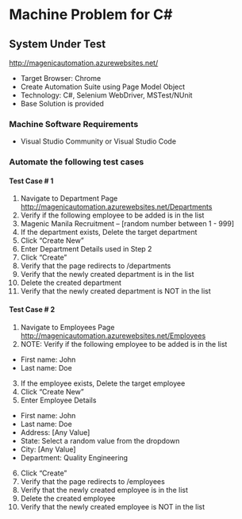 # Machine Problem for C#


## System Under Test
http://magenicautomation.azurewebsites.net/ 

- Target Browser: Chrome
- Create Automation Suite using Page Model Object
- Technology: C#, Selenium WebDriver, MSTest/NUnit
- Base Solution is provided

### Machine Software Requirements
- Visual Studio Community or Visual Studio Code


### Automate the following test cases

#### Test Case # 1
1. Navigate to Department Page
http://magenicautomation.azurewebsites.net/Departments 
2. Verify if the following employee to be added is in the list
3. Magenic Manila Recruitment – [random number between 1 - 999]
4. If the department exists, Delete the target department
5. Click “Create New”
6. Enter Department Details used in Step 2
7. Click “Create”
8. Verify that the page redirects to /departments
9. Verify that the newly created department is in the list
10. Delete the created department
11. Verify that the newly created department is NOT in the list

#### Test Case # 2
1. Navigate to Employees Page
http://magenicautomation.azurewebsites.net/Employees 
2. NOTE: Verify if the following employee to be added is in the list
- First name: John
- Last name: Doe
3. If the employee exists, Delete the target employee
4. Click “Create New”
5. Enter Employee Details
- First name: John
- Last name: Doe
- Address: [Any Value]
- State: Select a random value from the dropdown
- City: [Any Value]
- Department: Quality Engineering
6. Click “Create”
7. Verify that the page redirects to /employees
8. Verify that the newly created employee is in the list
9. Delete the created employee
10. Verify that the newly created employee is NOT in the list
